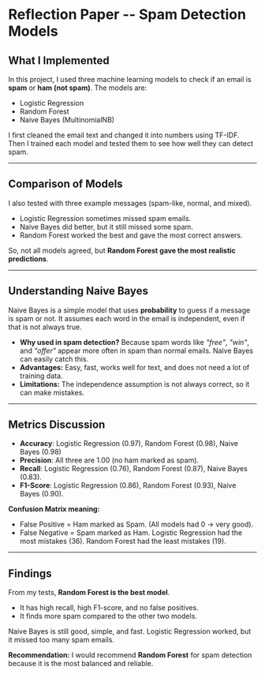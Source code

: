# Reflection Paper -- Spam Detection Models

## What I Implemented

In this project, I used three machine learning models to check if an
email is **spam** or **ham (not spam)**.
The models are:
- Logistic Regression 
- Random Forest
- Naive Bayes (MultinomialNB)

I first cleaned the email text and changed it into numbers using TF-IDF.
Then I trained each model and tested them to see how well they can
detect spam.

------------------------------------------------------------------------

## Comparison of Models

I also tested with three example messages (spam-like, normal, and
mixed).
- Logistic Regression sometimes missed spam emails.
- Naive Bayes did better, but it still missed some spam.
- Random Forest worked the best and gave the most correct answers.

So, not all models agreed, but **Random Forest gave the most realistic
predictions**.

------------------------------------------------------------------------

## Understanding Naive Bayes

Naive Bayes is a simple model that uses **probability** to guess if a
message is spam or not.
It assumes each word in the email is independent, even if that is not
always true.

-   **Why used in spam detection?** Because spam words like *"free"*,
    *"win"*, and *"offer"* appear more often in spam than normal emails.
    Naive Bayes can easily catch this.
-   **Advantages:** Easy, fast, works well for text, and does not need a
    lot of training data.
-   **Limitations:** The independence assumption is not always correct,
    so it can make mistakes.

------------------------------------------------------------------------

## Metrics Discussion

-   **Accuracy**: Logistic Regression (0.97), Random Forest (0.98),
    Naive Bayes (0.98)
-   **Precision**: All three are 1.00 (no ham marked as spam).
-   **Recall**: Logistic Regression (0.76), Random Forest (0.87), Naive
    Bayes (0.83).
-   **F1-Score**: Logistic Regression (0.86), Random Forest (0.93),
    Naive Bayes (0.90).

**Confusion Matrix meaning:**
- False Positive = Ham marked as Spam. (All models had 0 → very good).
- False Negative = Spam marked as Ham. Logistic Regression had the most
mistakes (36). Random Forest had the least mistakes (19).

------------------------------------------------------------------------

## Findings

From my tests, **Random Forest is the best model**.
- It has high recall, high F1-score, and no false positives.
- It finds more spam compared to the other two models.

Naive Bayes is still good, simple, and fast. Logistic Regression worked,
but it missed too many spam emails.

**Recommendation:** I would recommend **Random Forest** for spam
detection because it is the most balanced and reliable.
